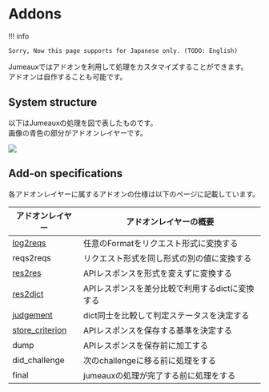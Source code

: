 Addons
======

!!! info

    Sorry, Now this page supports for Japanese only. (TODO: English)

Jumeauxではアドオンを利用して処理をカスタマイズすることができます。  
アドオンは自作することも可能です。


System structure
----------------

以下はJumeauxの処理を図で表したものです。  
画像の青色の部分がアドオンレイヤーです。

[![](https://cacoo.com/diagrams/9606d6pSveEhBPoH-89A6C.png)](https://cacoo.com/diagrams/9606d6pSveEhBPoH#89A6C)

Add-on specifications
---------------------

各アドオンレイヤーに属するアドオンの仕様は以下のページに記載しています。

| アドオンレイヤー  |             アドオンレイヤーの概要              |
| ----------------- | ----------------------------------------------- |
| [log2reqs]        | 任意のFormatをリクエスト形式に変換する          |
| reqs2reqs         | リクエスト形式を同し形式の別の値に変換する      |
| [res2res]         | APIレスポンスを形式を変えずに変換する           |
| [res2dict]        | APIレスポンスを差分比較で利用するdictに変換する |
| [judgement]       | dict同士を比較して判定ステータスを決定する      |
| [store_criterion] | APIレスポンスを保存する基準を決定する           |
| dump              | APIレスポンスを保存前に加工する                 |
| did_challenge     | 次のchallengeに移る前に処理をする               |
| final             | jumeauxの処理が完了する前に処理をする           |


[log2reqs]: /ja/addons/log2reqs
[res2res]: /ja/addons/res2res
[res2dict]: /ja/addons/res2dict
[judgement]: /ja/addons/judgement
[store_criterion]: /ja/addons/store_criterion
